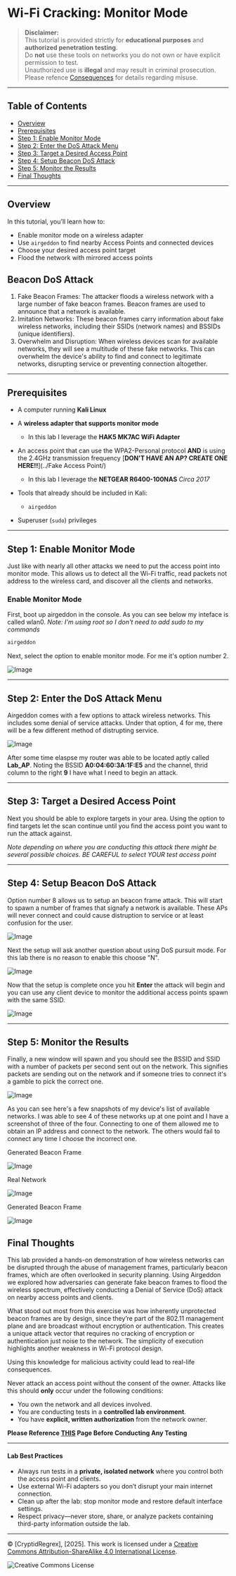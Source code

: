 # Wi-Fi Cracking: Monitor Mode

> **Disclaimer:**  
> This tutorial is provided strictly for **educational purposes** and **authorized penetration testing**.  
> Do **not** use these tools on networks you do not own or have explicit permission to test.  
> Unauthorized use is **illegal** and may result in criminal prosecution.
> Please refence [Consequences](../Legal/) for details regarding misuse.

---

## Table of Contents

- [Overview](#overview)
- [Prerequisites](#prerequisites)
- [Step 1: Enable Monitor Mode](#step-1-enable-monitor-mode)
- [Step 2: Enter the DoS Attack Menu](#step-2-enter-the-dos-attack-menu)
- [Step 3: Target a Desired Access Point](#step-3-target-a-desired-access-point)
- [Step 4: Setup Beacon DoS Attack](#step-4-setup-beacon-dos-attack)
- [Step 5: Monitor the Results](#step-5-monitor-the-results)
- [Final Thoughts](#final-thoughts)

---

## Overview

In this tutorial, you’ll learn how to:
- Enable monitor mode on a wireless adapter
- Use `airgeddon` to find nearby Access Points and connected devices
- Choose your desired access point target
- Flood the network with mirrored access points

## Beacon DoS Attack
1. Fake Beacon Frames: The attacker floods a wireless network with a large number of fake beacon frames. Beacon frames are used to announce that a network is available. 
2. Imitation Networks: These beacon frames carry information about fake wireless networks, including their SSIDs (network names) and BSSIDs (unique identifiers).
3. Overwhelm and Disruption: When wireless devices scan for available networks, they will see a multitude of these fake networks. This can overwhelm the device's ability to find and connect to legitimate networks, disrupting service or preventing connection altogether. 

---

## Prerequisites

- A computer running **Kali Linux**
- A **wireless adapter that supports monitor mode**
  - In this lab I leverage the **HAK5 MK7AC WiFi Adapter**
- An access point that can use the WPA2-Personal protocol **AND** is using the 2.4GHz transmission frequency [**DON'T HAVE AN AP? CREATE ONE HERE!!**](../Fake Access Point/)
  - In this lab I leverage the **NETGEAR R6400-100NAS** *Circa 2017*
- Tools that already should be included in Kali:
  - `airgeddon`

- Superuser (`sudo`) privileges

---

## Step 1: Enable Monitor Mode

Just like with nearly all other attacks we need to put the access point into monitor mode. This allows us to detect all the Wi-Fi traffic, read packets not address to the wireless card, and discover all the clients and networks.

### Enable Monitor Mode

First, boot up airgeddon in the console. As you can see below my inteface is called wlan0. 
*Note: I'm using root so I don't need to add sudo to my commands*

```bash
airgeddon
```

Next, select the option to enable monitor mode. For me it's option number 2.

![Image](images/1.png)

---

## Step 2: Enter the DoS Attack Menu

Airgeddon comes with a few options to attack wireless networks. This includes some denial of service attacks. Under that option, 4 for me, there will be a few different method of distrupting service. 


![Image](images/2.png)

After some time elaspse my router was able to be located aptly called **Lab_AP**. Noting the BSSID **A0:04:60:3A:1F:E5** and the channel, thrid column to the right **9** I have what I need to begin an attack.

---

## Step 3: Target a Desired Access Point

Next you should be able to explore targets in your area. Using the option to find targets let the scan continue until you find the access point you want to run the attack against.

*Note depending on where you are conducting this attack there might be several possible choices. BE CAREFUL to select YOUR test access point*

---

## Step 4: Setup Beacon DoS Attack

Option number 8 allows us to setup an beacon frame attack. This will start to spawn a number of frames that signafy a network is available. These APs will never connect and could cause distruption to service or at least confusion for the user. 

![Image](images/3.png)

Next the setup will ask another question about using DoS pursuit mode. For this lab there is no reason to enable this choose "N".

![Image](images/4.png)

Now that the setup is complete once you hit **Enter** the attack will begin and you can use any client device to monitor the additional access points spawn with the same SSID.

![Image](images/5.png)

---

## Step 5: Monitor the Results

Finally, a new window will spawn and you should see the BSSID and SSID with a number of packets per second sent out on the network. This signifies packets are sending out on the network and if someone tries to connect it's a gamble to pick the correct one.

![Image](images/6.png)

As you can see here's a few snapshots of my device's list of available networks. I was able to see 4 of these networks up at one point and I have a screenshot of three of the four. Connecting to one of them allowed me to obtain an IP address and connect to the network. The others would fail to connect any time I choose the incorrect one. 


Generated Beacon Frame

![Image](images/7.jpg)

Real Network

![Image](images/8.jpg)

Generated Beacon Frame

![Image](images/9.jpg)


## Final Thoughts

This lab provided a hands-on demonstration of how wireless networks can be disrupted through the abuse of management frames, particularly beacon frames, which are often overlooked in security planning. Using Airgeddon we explored how adversaries can generate fake beacon frames to flood the wireless spectrum, effectively conducting a Denial of Service (DoS) attack on nearby access points and clients.

What stood out most from this exercise was how inherently unprotected beacon frames are by design, since they’re part of the 802.11 management plane and are broadcast without encryption or authentication. This creates a unique attack vector that requires no cracking of encryption or authentication just noise to the network. The simplicity of execution highlights another weakness in Wi-Fi protocol design.

Using this knowledge for malicious activity could lead to real-life consequences.

Never attack an access point without the consent of the owner. Attacks like this should **only** occur under the following conditions:

- You own the network and all devices involved.
- You are conducting tests in a **controlled lab environment**.
- You have **explicit, written authorization** from the network owner.

**Please Reference [THIS](../Legal/) Page Before Conducting Any Testing**

---

#### Lab Best Practices

- Always run tests in a **private, isolated network** where you control both the access point and clients.
- Use external Wi-Fi adapters so you don’t disrupt your main internet connection.
- Clean up after the lab: stop monitor mode and restore default interface settings.
- Respect privacy—never store, share, or analyze packets containing third-party information outside the lab.


---


© [CryptidRegrex], [2025]. This work is licensed under a [Creative Commons Attribution-ShareAlike 4.0 International License](https://creativecommons.org/licenses/by-sa/4.0/).

![Creative Commons License](https://i.creativecommons.org/l/by-sa/4.0/88x31.png)